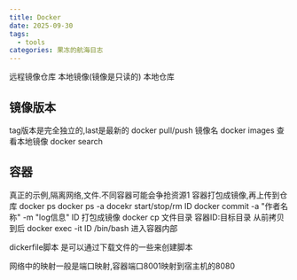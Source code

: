 ```yaml
---
title: Docker
date: 2025-09-30
tags:
  - tools
categories: 果冻的航海日志
---
```

远程镜像仓库
本地镜像(镜像是只读的)
本地仓库
## 镜像版本
tag版本是完全独立的,last是最新的
docker pull/push 镜像名
docker images 查看本地镜像
docker search

## 容器
真正的示例,隔离网络,文件.不同容器可能会争抢资源1
容器打包成镜像,再上传到仓库
docker ps
docker ps -a
docekr start/stop/rm ID
docker commit -a "作者名称" -m "log信息" ID 打包成镜像
docker cp 文件目录 容器ID:目标目录   从前拷贝到后
docker exec -it ID /bin/bash  进入容器内部

dickerfile脚本 是可以通过下载文件的一些来创建脚本

网络中的映射一般是端口映射,容器端口8001映射到宿主机的8080